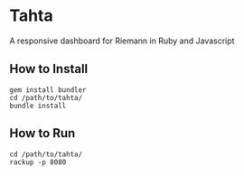 # Tahta

A responsive dashboard for Riemann in Ruby and Javascript

## How to Install

```
gem install bundler
cd /path/to/tahta/
bundle install
```

## How to Run

``` 
cd /path/to/tahta/
rackup -p 8080
``` 
